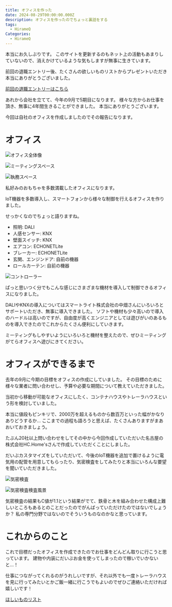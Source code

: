 ```yaml
---
title: オフィスを作った
date: 2024-08-29T00:00:00.000Z
description: オフィスを作ったのでちょっと裏話をする
tags:
  - HirameQ
Categories:
  - HirameQ
---
```


本当にお久しぶりです。
このサイトを更新するのもネット上の活動もあまりしていないので、消えかけているような気もしますが無事に生きています。

前回の退職エントリー後、たくさんの欲しいものリストからプレゼントいただき本当にありがとうございました。

[前回の退職エントリーはこちら](https://wamisnet.github.io/blog/2020-09-02-create_hirameq/)

あれから会社を立てて、今年の9月で5期目になります。
様々な方からお仕事を頂き、無事に4年間生きることができました。
本当にありがとうございます。

今回は自社のオフィスを作成しましたのでその報告になります。

# オフィス

![オフィス全体像](/img/blog/office/office.jpg)

![ミーティングスペース](/img/blog/office/meeting.jpg)

![執務スペース](/img/blog/office/work.jpg)

私好みのおもちゃを多数満載したオフィスになります。

IoT機器を多数導入し、スマートフォンから様々な制御を行えるオフィスを作りました。

せっかくなのでちょっと語りますね。

- 照明: DALI
- 人感センサー: KNX
- 壁面スイッチ: KNX
- エアコン: ECHONETLite
- ブレーカー: ECHONETLite
- 玄関、エンジンドア: 自前の機器
- ロールカーテン: 自前の機器

![コントローラー](/img/blog/office/controller.jpg)

ぱっと思いつく分でもこんな感じにさまざまな機材を導入して制御できるオフィスになりました。

DALIやKNXの導入についてはスマートライト株式会社の中畑さんにいろいろとサポートいただき、無事に導入できました。
ソフトや機材も少々高いので導入のハードルは高いのですが、自由度が高くエンジニアとしては遊びがいのあるものを導入できたのでこれからたくさん便利にしていきます。

ミーティングもしやすいようにいろいろと機材を整えたので、ぜひミーティングがてらオフィスへ遊びにきてください。

# オフィスができるまで

去年の9月に今期の目標をオフィスの作成にしていました。
その目標のために様々な業者に問い合わせし、予算や必要な期間について教えていただきました。

当初から移動が可能なオフィスにしたく、コンテナハウスやトレーラハウスという形を検討していました。

本当に値段もピンキリで、2000万を超えるものから数百万といった幅がかなりありどうするか…
ここまでの過程も語ろうと思えば、たくさんありますがまあおいておきましょう。

たぶん20社以上問い合わせをしてその中から今回作成していただいた名古屋の株式会社HC.Home'sさんで作成していただくことにしました。

だいぶカスタマイズをしていただいて、今後のIoT機器を追加で置けるように電気用の配管を用意してもらったり、気密検査をしてみたりと本当にいろんな要望を聞いていただきました。


![気密検査](/img/blog/office/report.png)

![気密検査検査風景](/img/blog/office/office_air.jpg)

気密検査の結果もC値が1.1という結果がでて、鉄骨と木を組み合わせた構成上難しいところもあるとのことだったのでがんばっていただけたのではないでしょうか？
私の専門分野ではないのでそういうものなのかなと思っています。

# これからのこと

これで目標だったオフィスを作成できたのでお仕事をどんどん取りに行こうと思っています。
建物や内装にだいぶお金を使ってしまったので稼いでいかないと…！

仕事につながってくれるのがうれしいですが、それ以外でも一度トレーラハウスを見に行ってみたいとかご飯一緒に行こうでもよいのでぜひご連絡いただければ嬉しいです！

[ほしいものリスト](https://www.amazon.co.jp/hz/wishlist/ls/3VDVJ297ZY3TO)